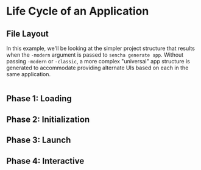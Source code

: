 # Life Cycle of an Application

## File Layout

In this example, we'll be looking at the simpler project structure that results when the `-modern` argument is passed to `sencha generate app`. Without passing `-modern` or `-classic`, a more complex "universal" app structure is generated to accommodate providing alternate UIs based on each in the same application.

```
```

## Phase 1: Loading

## Phase 2: Initialization

## Phase 3: Launch

## Phase 4: Interactive